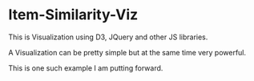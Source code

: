 Item-Similarity-Viz
===================

This is Visualization using D3, JQuery and other JS libraries.

A Visualization can be pretty simple but at the same time very powerful.

This is one such example I am putting forward.
